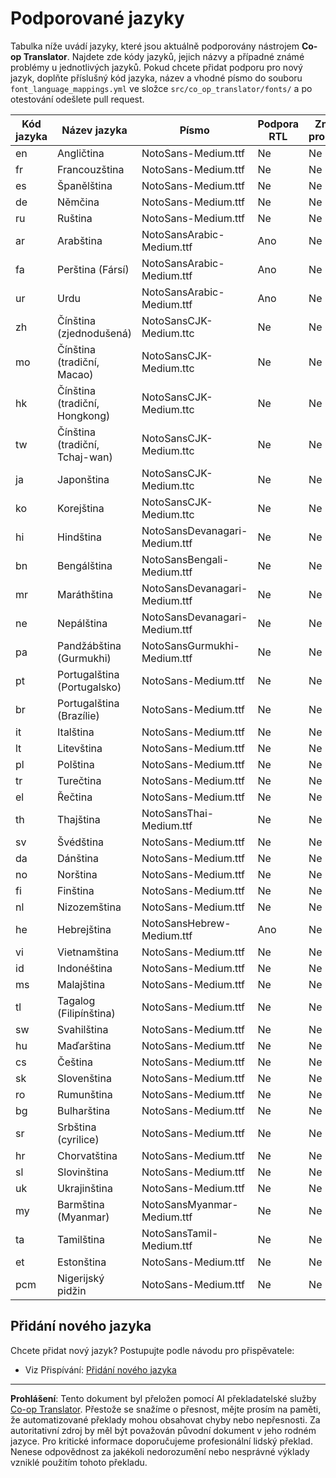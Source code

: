 <!--
CO_OP_TRANSLATOR_METADATA:
{
  "original_hash": "40660d83d2792201cad4aec9fdf25a29",
  "translation_date": "2025-10-22T14:05:25+00:00",
  "source_file": "getting_started/supported-languages.md",
  "language_code": "cs"
}
-->
# Podporované jazyky

Tabulka níže uvádí jazyky, které jsou aktuálně podporovány nástrojem **Co-op Translator**. Najdete zde kódy jazyků, jejich názvy a případné známé problémy u jednotlivých jazyků. Pokud chcete přidat podporu pro nový jazyk, doplňte příslušný kód jazyka, název a vhodné písmo do souboru `font_language_mappings.yml` ve složce `src/co_op_translator/fonts/` a po otestování odešlete pull request.

| Kód jazyka    | Název jazyka         | Písmo                              | Podpora RTL | Známé problémy |
|---------------|---------------------|------------------------------------|-------------|----------------|
| en            | Angličtina          | NotoSans-Medium.ttf                | Ne          | Ne             |
| fr            | Francouzština       | NotoSans-Medium.ttf                | Ne          | Ne             |
| es            | Španělština         | NotoSans-Medium.ttf                | Ne          | Ne             |
| de            | Němčina             | NotoSans-Medium.ttf                | Ne          | Ne             |
| ru            | Ruština             | NotoSans-Medium.ttf                | Ne          | Ne             |
| ar            | Arabština           | NotoSansArabic-Medium.ttf          | Ano         | Ne             |
| fa            | Perština (Fársí)    | NotoSansArabic-Medium.ttf          | Ano         | Ne             |
| ur            | Urdu                | NotoSansArabic-Medium.ttf          | Ano         | Ne             |
| zh            | Čínština (zjednodušená) | NotoSansCJK-Medium.ttc         | Ne          | Ne             |
| mo            | Čínština (tradiční, Macao) | NotoSansCJK-Medium.ttc      | Ne          | Ne             |
| hk            | Čínština (tradiční, Hongkong) | NotoSansCJK-Medium.ttc    | Ne          | Ne             |
| tw            | Čínština (tradiční, Tchaj-wan) | NotoSansCJK-Medium.ttc   | Ne          | Ne             |
| ja            | Japonština          | NotoSansCJK-Medium.ttc             | Ne          | Ne             |
| ko            | Korejština          | NotoSansCJK-Medium.ttc             | Ne          | Ne             |
| hi            | Hindština           | NotoSansDevanagari-Medium.ttf      | Ne          | Ne             |
| bn            | Bengálština         | NotoSansBengali-Medium.ttf         | Ne          | Ne             |
| mr            | Maráthština         | NotoSansDevanagari-Medium.ttf      | Ne          | Ne             |
| ne            | Nepálština          | NotoSansDevanagari-Medium.ttf      | Ne          | Ne             |
| pa            | Pandžábština (Gurmukhi) | NotoSansGurmukhi-Medium.ttf    | Ne          | Ne             |
| pt            | Portugalština (Portugalsko) | NotoSans-Medium.ttf         | Ne          | Ne             |
| br            | Portugalština (Brazílie) | NotoSans-Medium.ttf           | Ne          | Ne             |
| it            | Italština           | NotoSans-Medium.ttf                | Ne          | Ne             |
| lt            | Litevština          | NotoSans-Medium.ttf                | Ne          | Ne             |
| pl            | Polština            | NotoSans-Medium.ttf                | Ne          | Ne             |
| tr            | Turečtina           | NotoSans-Medium.ttf                | Ne          | Ne             |
| el            | Řečtina             | NotoSans-Medium.ttf                | Ne          | Ne             |
| th            | Thajština           | NotoSansThai-Medium.ttf            | Ne          | Ne             |
| sv            | Švédština           | NotoSans-Medium.ttf                | Ne          | Ne             |
| da            | Dánština            | NotoSans-Medium.ttf                | Ne          | Ne             |
| no            | Norština            | NotoSans-Medium.ttf                | Ne          | Ne             |
| fi            | Finština            | NotoSans-Medium.ttf                | Ne          | Ne             |
| nl            | Nizozemština        | NotoSans-Medium.ttf                | Ne          | Ne             |
| he            | Hebrejština         | NotoSansHebrew-Medium.ttf          | Ano         | Ne             |
| vi            | Vietnamština        | NotoSans-Medium.ttf                | Ne          | Ne             |
| id            | Indonéština         | NotoSans-Medium.ttf                | Ne          | Ne             |
| ms            | Malajština          | NotoSans-Medium.ttf                | Ne          | Ne             |
| tl            | Tagalog (Filipínština) | NotoSans-Medium.ttf             | Ne          | Ne             |
| sw            | Svahilština         | NotoSans-Medium.ttf                | Ne          | Ne             |
| hu            | Maďarština          | NotoSans-Medium.ttf                | Ne          | Ne             |
| cs            | Čeština             | NotoSans-Medium.ttf                | Ne          | Ne             |
| sk            | Slovenština         | NotoSans-Medium.ttf                | Ne          | Ne             |
| ro            | Rumunština          | NotoSans-Medium.ttf                | Ne          | Ne             |
| bg            | Bulharština         | NotoSans-Medium.ttf                | Ne          | Ne             |
| sr            | Srbština (cyrilice) | NotoSans-Medium.ttf                | Ne          | Ne             |
| hr            | Chorvatština        | NotoSans-Medium.ttf                | Ne          | Ne             |
| sl            | Slovinština         | NotoSans-Medium.ttf                | Ne          | Ne             |
| uk            | Ukrajinština        | NotoSans-Medium.ttf                | Ne          | Ne             |
| my            | Barmština (Myanmar) | NotoSansMyanmar-Medium.ttf         | Ne          | Ne             |
| ta            | Tamilština          | NotoSansTamil-Medium.ttf           | Ne          | Ne             |
| et            | Estonština          | NotoSans-Medium.ttf                | Ne          | Ne             |
| pcm           | Nigerijský pidžin   | NotoSans-Medium.ttf                | Ne          | Ne             |

## Přidání nového jazyka

Chcete přidat nový jazyk? Postupujte podle návodu pro přispěvatele:

- Viz Přispívání: <a href="../CONTRIBUTING.md#contribute-a-new-language">Přidání nového jazyka</a>

---

**Prohlášení**:
Tento dokument byl přeložen pomocí AI překladatelské služby [Co-op Translator](https://github.com/Azure/co-op-translator). Přestože se snažíme o přesnost, mějte prosím na paměti, že automatizované překlady mohou obsahovat chyby nebo nepřesnosti. Za autoritativní zdroj by měl být považován původní dokument v jeho rodném jazyce. Pro kritické informace doporučujeme profesionální lidský překlad. Nenese odpovědnost za jakékoli nedorozumění nebo nesprávné výklady vzniklé použitím tohoto překladu.